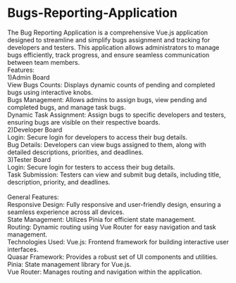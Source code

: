 # Bugs-Reporting-Application
The Bug Reporting Application is a comprehensive Vue.js application designed to streamline and simplify bugs assignment and tracking for developers and testers. This application allows administrators to manage bugs efficiently, track progress, and ensure seamless communication between team members.
<br>
Features:
<br>
1)Admin Board
<br>
View Bugs Counts: Displays dynamic counts of pending and completed bugs using interactive knobs.<br>
Bugs Management: Allows admins to assign bugs, view pending and completed bugs, and manage task bugs.<br>
Dynamic Task Assignment: Assign bugs to specific developers and testers, ensuring bugs are visible on their respective boards.<br>
2)Developer Board
<br>
Login: Secure login for developers to access their bug details.<br>
Bug Details: Developers can view bugs assigned to them, along with detailed descriptions, priorities, and deadlines.<br>
3)Tester Board<br>
Login: Secure login for testers to access their bug details.<br>
Task Submission: Testers can view and submit bug details, including title, description, priority, and deadlines.<br>
<br>
General Features:<br>
Responsive Design: Fully responsive and user-friendly design, ensuring a seamless experience across all devices.<br>
State Management: Utilizes Pinia for efficient state management.<br>
Routing: Dynamic routing using Vue Router for easy navigation and task management.<br>
Technologies Used:
Vue.js: Frontend framework for building interactive user interfaces.<br>
Quasar Framework: Provides a robust set of UI components and utilities.<br>
Pinia: State management library for Vue.js.<br>
Vue Router: Manages routing and navigation within the application.<br>
